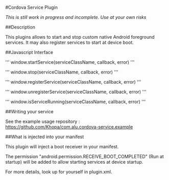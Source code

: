 #Cordova Service Plugin

*This is still work in progress and incomplete. Use at your own risks*

##Description

This plugins allows to start and stop custom native Android foreground services. It may also register services to start at device boot.

##Javascript Interface

'''
window.startService(serviceClassName, callback, error)
'''

'''
window.stop(serviceClassName, callback, error)
'''

'''
window.registerService(serviceClassName, callback, error)
'''

'''
window.unregisterService(serviceClassName, callback, error)
'''

'''
window.isServiceRunning(serviceClassName, callback, error)
'''


##Writing your service

See the example usage repository : https://github.com/Khopa/com.alu.cordova-service.example

##What is injected into your manifest

This plugin will inject a boot receiver in your manifest.

The permission "android.permission.RECEIVE_BOOT_COMPLETED" (Run at startup) will be added to allow starting services at device startup.

For more details, look up for yourself in plugin.xml.


